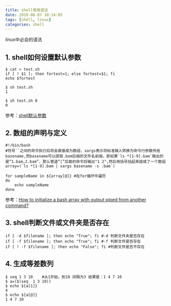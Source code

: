 ```yaml
---
title: shell常用语法
date: 2018-06-07 10:14:05
tags: [shell, linux]
categories: shell
---
```


linux中必会的语法

<!--more-->

## 1. shell如何设置默认参数

```shell
$ cat > test.sh
if [ ! $1 ]; then fortest=1; else fortest=$1; fi
echo $fortest

$ sh test.sh
1

$ sh test.sh 0
0
```

参考：[shell默认参数](https://blog.csdn.net/lsjseu/article/details/51492278)

## 2. 数组的声明与定义

```shell
#!/bin/bash
#符号``之间的命令执行后将会直接成为数组，xargs表示将标准输入转换为命令行参数传给basename,而basename可以提取.bam后缀的文件名前缀，即如果`ls *[1-9].bam`输出的是“1.bam,2.bam”，那么管道“|”后面的命令将输出"1 2",然后用括号括起来就成了一个数组
array=(`ls *[1-9].bam | xargs basename -s .bam`)

for sampleName in ${array[@]} #在for循环中遍历
do
	echo sampleName
done
```

参考：[How to initialize a bash array with output piped from another command?](https://stackoverflow.com/questions/971162/how-to-initialize-a-bash-array-with-output-piped-from-another-command?utm_medium=organic&utm_source=google_rich_qa&utm_campaign=google_rich_qa)

## 3. shell判断文件或文件夹是否存在

```shell
if [ -d $filename ]; then echo "True"; fi #-d 判断文件夹是否存在
if [ -f $filename ]; then echo "True"; fi #-f 判断文件是否存在
if [ ! -f $filename ]; then echo "False"; fi #判断文件是否不存在
```

## 4. 生成等差数列

```shell
$ seq 1 3 10    #从1开始，到10 间隔为3 结果是：1 4 7 10
$ a=($(seq  1 3 10))    
$ echo ${a[1]}
4
$ echo ${a[@]}
1 4 7 10
```



